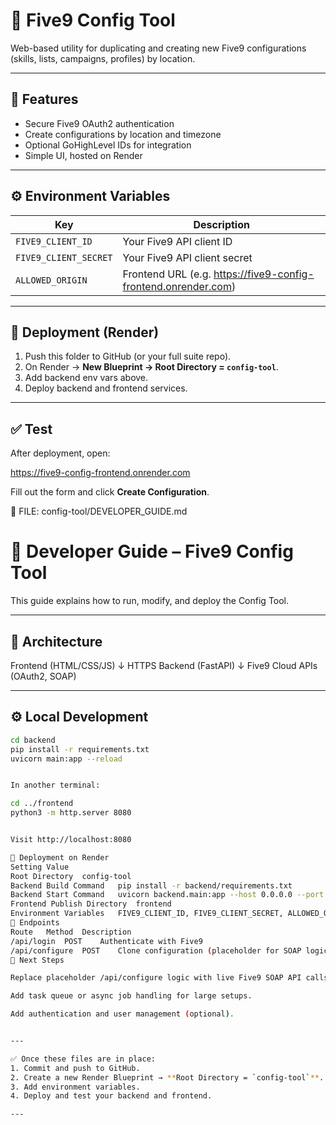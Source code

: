 # 🧩 Five9 Config Tool

Web-based utility for duplicating and creating new Five9 configurations (skills, lists, campaigns, profiles) by location.

---

## 🚀 Features

- Secure Five9 OAuth2 authentication
- Create configurations by location and timezone
- Optional GoHighLevel IDs for integration
- Simple UI, hosted on Render

---

## ⚙️ Environment Variables

| Key | Description |
|-----|--------------|
| `FIVE9_CLIENT_ID` | Your Five9 API client ID |
| `FIVE9_CLIENT_SECRET` | Your Five9 API client secret |
| `ALLOWED_ORIGIN` | Frontend URL (e.g. https://five9-config-frontend.onrender.com) |

---

## 🔗 Deployment (Render)

1. Push this folder to GitHub (or your full suite repo).
2. On Render → **New Blueprint → Root Directory = `config-tool`**.
3. Add backend env vars above.
4. Deploy backend and frontend services.

---

## ✅ Test

After deployment, open:

https://five9-config-frontend.onrender.com

Fill out the form and click **Create Configuration**.

🧠 FILE: config-tool/DEVELOPER_GUIDE.md
# 🧠 Developer Guide – Five9 Config Tool

This guide explains how to run, modify, and deploy the Config Tool.

---

## 🧱 Architecture



Frontend (HTML/CSS/JS)
↓ HTTPS
Backend (FastAPI)
↓
Five9 Cloud APIs (OAuth2, SOAP)


---

## ⚙️ Local Development

```bash
cd backend
pip install -r requirements.txt
uvicorn main:app --reload


In another terminal:

cd ../frontend
python3 -m http.server 8080


Visit http://localhost:8080

🔧 Deployment on Render
Setting	Value
Root Directory	config-tool
Backend Build Command	pip install -r backend/requirements.txt
Backend Start Command	uvicorn backend.main:app --host 0.0.0.0 --port $PORT
Frontend Publish Directory	frontend
Environment Variables	FIVE9_CLIENT_ID, FIVE9_CLIENT_SECRET, ALLOWED_ORIGIN
🧩 Endpoints
Route	Method	Description
/api/login	POST	Authenticate with Five9
/api/configure	POST	Clone configuration (placeholder for SOAP logic)
🧭 Next Steps

Replace placeholder /api/configure logic with live Five9 SOAP API calls.

Add task queue or async job handling for large setups.

Add authentication and user management (optional).


---

✅ Once these files are in place:
1. Commit and push to GitHub.
2. Create a new Render Blueprint → **Root Directory = `config-tool`**.
3. Add environment variables.
4. Deploy and test your backend and frontend.

---